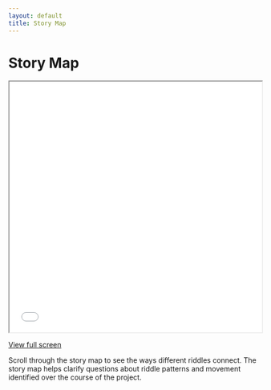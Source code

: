 ```yaml
---
layout: default
title: Story Map
---
```

# Story Map

<iframe src="visualizations/story.html"
        width="100%" height="500px">
</iframe>
<p><a href="visualizations/story" target="_blank">View full screen</a></p>

Scroll through the story map to see the ways different riddles connect. The story map helps clarify questions about riddle patterns and movement identified over the course of the project.